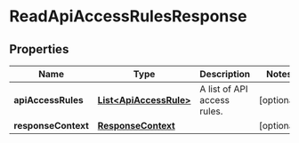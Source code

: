 

# ReadApiAccessRulesResponse


## Properties

| Name | Type | Description | Notes |
|------------ | ------------- | ------------- | -------------|
|**apiAccessRules** | [**List&lt;ApiAccessRule&gt;**](ApiAccessRule.md) | A list of API access rules. |  [optional] |
|**responseContext** | [**ResponseContext**](ResponseContext.md) |  |  [optional] |



